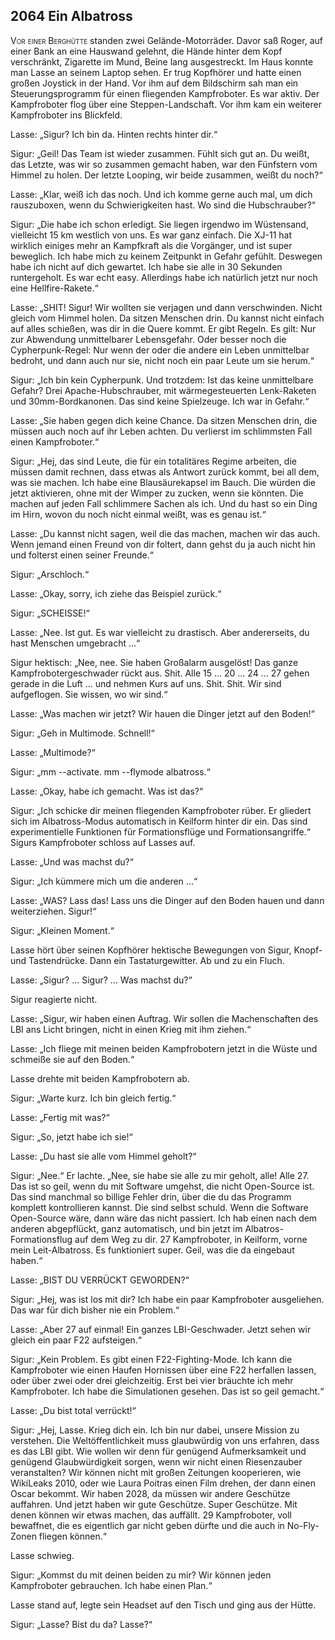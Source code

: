 ## **2064** Ein Albatross

<span style="font-variant:small-caps;">Vor einer Berghütte</span> standen zwei Gelände-Motorräder.
Davor saß Roger, auf einer Bank an eine Hauswand gelehnt, die Hände hinter dem Kopf verschränkt, Zigarette im Mund, Beine lang ausgestreckt.
Im Haus konnte man Lasse an seinem Laptop sehen.
Er trug Kopfhörer und hatte einen großen Joystick in der Hand.
Vor ihm auf dem Bildschirm sah man ein Steuerungsprogramm für einen fliegenden Kampfroboter.
Es war aktiv.
Der Kampfroboter flog über eine Steppen-Landschaft.
Vor ihm kam ein weiterer Kampfroboter ins Blickfeld.

Lasse: „Sigur?
Ich bin da.
Hinten rechts hinter dir.“

Sigur: „Geil!
Das Team ist wieder zusammen.
Fühlt sich gut an.
Du weißt, das Letzte, was wir so zusammen gemacht haben, war den Fünfstern vom Himmel zu holen.
Der letzte Looping, wir beide zusammen, weißt du noch?“

Lasse: „Klar, weiß ich das noch.
Und ich komme gerne auch mal, um dich rauszuboxen, wenn du Schwierigkeiten hast.
Wo sind die Hubschrauber?“

Sigur: „Die habe ich schon erledigt.
Sie liegen irgendwo im Wüstensand, vielleicht 15 km westlich von uns.
Es war ganz einfach.
Die XJ-11 hat wirklich einiges mehr an Kampfkraft als die Vorgänger, und ist super beweglich.
Ich habe mich zu keinem Zeitpunkt in Gefahr gefühlt.
Deswegen habe ich nicht auf dich gewartet.
Ich habe sie alle in 30 Sekunden runtergeholt.
Es war echt easy.
Allerdings habe ich natürlich jetzt nur noch eine Hellfire-Rakete.“

Lasse: „SHIT!
Sigur!
Wir wollten sie verjagen und dann verschwinden.
Nicht gleich vom Himmel holen.
Da sitzen Menschen drin.
Du kannst nicht einfach auf alles schießen, was dir in die Quere kommt.
Er gibt Regeln.
Es gilt: Nur zur Abwendung unmittelbarer Lebensgefahr.
Oder besser noch die Cypherpunk-Regel: Nur wenn der oder die andere ein Leben unmittelbar bedroht, und dann auch nur sie, nicht noch ein paar Leute um sie herum.“

Sigur: „Ich bin kein Cypherpunk.
Und trotzdem: Ist das keine unmittelbare Gefahr?
Drei Apache-Hubschrauber, mit wärmegesteuerten Lenk-Raketen und 30mm-Bordkanonen.
Das sind keine Spielzeuge.
Ich war in Gefahr.“

Lasse: „Sie haben gegen dich keine Chance.
Da sitzen Menschen drin, die müssen auch noch auf ihr Leben achten.
Du verlierst im schlimmsten Fall einen Kampfroboter.“

Sigur: „Hej, das sind Leute, die für ein totalitäres Regime arbeiten, die müssen damit rechnen, dass etwas als Antwort zurück kommt, bei all dem, was sie machen.
Ich habe eine Blausäurekapsel im Bauch.
Die würden die jetzt aktivieren, ohne mit der Wimper zu zucken, wenn sie könnten.
Die machen auf jeden Fall schlimmere Sachen als ich.
Und du hast so ein Ding im Hirn, wovon du noch nicht einmal weißt, was es genau ist.“

Lasse: „Du kannst nicht sagen, weil die das machen, machen wir das auch.
Wenn jemand einen Freund von dir foltert, dann gehst du ja auch nicht hin und folterst einen seiner Freunde.“

Sigur: „Arschloch.“

Lasse: „Okay, sorry, ich ziehe das Beispiel zurück.“

Sigur: „SCHEISSE!“

Lasse: „Nee.
Ist gut.
Es war vielleicht zu drastisch.
Aber andererseits, du hast Menschen umgebracht ...“

Sigur hektisch: „Nee, nee.
Sie haben Großalarm ausgelöst!
Das ganze Kampfrobotergeschwader rückt aus.
Shit.
Alle 15 ... 20 ... 24 ... 27 gehen gerade in die Luft ...
und nehmen Kurs auf uns.
Shit.
Shit.
Wir sind aufgeflogen.
Sie wissen, wo wir sind.“

Lasse: „Was machen wir jetzt?
Wir hauen die Dinger jetzt auf den Boden!“

Sigur: „Geh in Multimode. Schnell!“

Lasse: „Multimode?“

Sigur: „mm --activate.
mm --flymode albatross.“

Lasse: „Okay, habe ich gemacht.
Was ist das?“

Sigur: „Ich schicke dir meinen fliegenden Kampfroboter rüber.
Er gliedert sich im Albatross-Modus automatisch in Keilform hinter dir ein.
Das sind experimentielle Funktionen für Formationsflüge und Formationsangriffe.“
Sigurs Kampfroboter schloss auf Lasses auf.

Lasse: „Und was machst du?“

Sigur: „Ich kümmere mich um die anderen ...“

Lasse: „WAS?
Lass das!
Lass uns die Dinger auf den Boden hauen und dann weiterziehen.
Sigur!“

Sigur: „Kleinen Moment.“

Lasse hört über seinen Kopfhörer hektische Bewegungen von Sigur, Knopf- und Tastendrücke.
Dann ein Tastaturgewitter.
Ab und zu ein Fluch.

Lasse: „Sigur?
... Sigur?
... Was machst du?“

Sigur reagierte nicht.

Lasse: „Sigur, wir haben einen Auftrag.
Wir sollen die Machenschaften des LBI ans Licht bringen, nicht in einen Krieg mit ihm ziehen.“

Lasse: „Ich fliege mit meinen beiden Kampfrobotern jetzt in die Wüste und schmeiße sie auf den Boden.“

Lasse drehte mit beiden Kampfrobotern ab.

Sigur: „Warte kurz.
Ich bin gleich fertig.“

Lasse: „Fertig mit was?“

Sigur: „So, jetzt habe ich sie!“

Lasse: „Du hast sie alle vom Himmel geholt?“

Sigur: „Nee.“
Er lachte.
„Nee, sie habe sie alle zu mir geholt, alle!
Alle 27.
Das ist so geil, wenn du mit Software umgehst, die nicht Open-Source ist.
Das sind manchmal so billige Fehler drin, über die du das Programm komplett kontrollieren kannst.
Die sind selbst schuld.
Wenn die Software Open-Source wäre, dann wäre das nicht passiert.
Ich hab einen nach dem anderen abgepflückt, ganz automatisch, und bin jetzt im Albatros-Formationsflug auf dem Weg zu dir.
27 Kampfroboter, in Keilform, vorne mein Leit-Albatross.
Es funktioniert super.
Geil, was die da eingebaut haben.“

Lasse: „BIST DU VERRÜCKT GEWORDEN?“

Sigur: „Hej, was ist los mit dir?
Ich habe ein paar Kampfroboter ausgeliehen.
Das war für dich bisher nie ein Problem.“

Lasse: „Aber 27 auf einmal!
Ein ganzes LBI-Geschwader.
Jetzt sehen wir gleich ein paar F22 aufsteigen.“

Sigur: „Kein Problem.
Es gibt einen F22-Fighting-Mode.
Ich kann die Kampfroboter wie einen Haufen Hornissen über eine F22 herfallen lassen, oder über zwei oder drei gleichzeitig.
Erst bei vier bräuchte ich mehr Kampfroboter.
Ich habe die Simulationen gesehen.
Das ist so geil gemacht.“

Lasse: „Du bist total verrückt!“

Sigur: „Hej, Lasse.
Krieg dich ein.
Ich bin nur dabei, unsere Mission zu verstehen.
Die Weltöffentlichkeit muss glaubwürdig von uns erfahren, dass es das LBI gibt.
Wie wollen wir denn für genügend Aufmerksamkeit und genügend Glaubwürdigkeit sorgen, wenn wir nicht einen Riesenzauber veranstalten?
Wir können nicht mit großen Zeitungen kooperieren, wie WikiLeaks 2010, oder wie Laura Poitras einen Film drehen, der dann einen Oscar bekommt.
Wir haben 2028, da müssen wir andere Geschütze auffahren.
Und jetzt haben wir gute Geschütze.
Super Geschütze.
Mit denen können wir etwas machen, das auffällt.
29 Kampfroboter, voll bewaffnet, die es eigentlich gar nicht geben dürfte und die auch in No-Fly-Zonen fliegen können.“

Lasse schwieg.

Sigur: „Kommst du mit deinen beiden zu mir?
Wir können jeden Kampfroboter gebrauchen.
Ich habe einen Plan.“

Lasse stand auf, legte sein Headset auf den Tisch und ging aus der Hütte.

Sigur: „Lasse?
Bist du da?
Lasse?“
